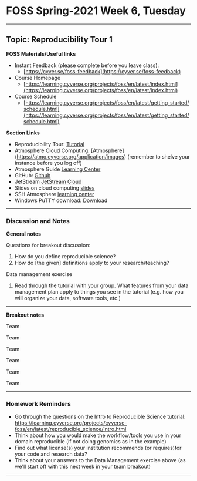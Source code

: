 # FOSS Spring-2021 Week 6, Tuesday

----
## Topic: Reproducibility Tour 1

**FOSS Materials/Useful links**


- Instant Feedback (please complete before you leave class):
    - [https://cyver.se/foss-feedback](https://cyver.se/foss-feedback)
- Course Homepage 
    - [https://learning.cyverse.org/projects/foss/en/latest/index.html](https://learning.cyverse.org/projects/foss/en/latest/index.html)
- Course Schedule 
    - [https://learning.cyverse.org/projects/foss/en/latest/getting_started/schedule.html](https://learning.cyverse.org/projects/foss/en/latest/getting_started/schedule.html)


**Section Links**

- Reproducibility Tour: [Tutorial](https://learning.cyverse.org/projects/cyverse-foss/en/latest/reproducible_science/intro.html)
- Atmosphere Cloud Computing: [Atmosphere] (https://atmo.cyverse.org/application/images) (remember to shelve your instance before you log off)
- Atmosphere Guide [Learning Center](https://cyverse-atmosphere-guide.readthedocs-hosted.com/en/latest/)
- GitHub: [Github](https://github.com/)
- JetStream [JetStream Cloud](https://jetstream-cloud.org/)
- Slides on cloud computing [slides](https://de.cyverse.org/dl/d/AD2120F7-230B-48CA-8D1D-A70831C40D76/WILLIAMS_Jason_In-Nube_foss.pdf)
- SSH Atmosphere [learning center](https://cyverse-atmosphere-guide.readthedocs-hosted.com/en/latest/step3.html#connect-to-atmosphere-instance-using-ssh)
- Windows PuTTY download: [Download](https://the.earth.li/~sgtatham/putty/latest/w64/putty.exe)



---- 
### Discussion and Notes

**General notes**

Questions for breakout discussion:

1. How do you define reproducible science?
2. How do [the given] definitions apply to your research/teaching?

Data management exercise 

1. Read through the tutorial with your group. What features from your data management plan apply to things you see in the tutorial (e.g. how you will organize your data, software tools, etc.)


---

**Breakout notes**

Team

Team

Team

Team

Team

Team 


---

### Homework Reminders

- Go through the questions on the Intro to Reproducible Science tutorial: https://learning.cyverse.org/projects/cyverse-foss/en/latest/reproducible_science/intro.html
- Think about how you would make the workflow/tools you use in your domain reproducible (if not doing genomics as in the example)
- Find out what license(s) your institution recommends (or requires)for your code and research data?
- Think about your answers to the Data Management exercise above (as we'll start off with this next week in your team breakout)

----